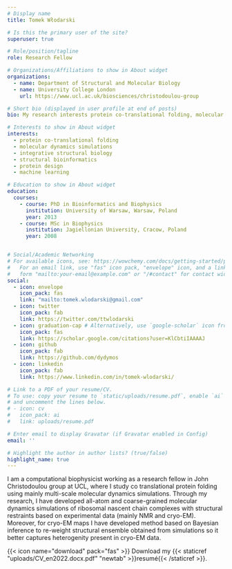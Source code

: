 ```yaml
---
# Display name
title: Tomek Włodarski

# Is this the primary user of the site?
superuser: true

# Role/position/tagline
role: Research Fellow

# Organizations/Affiliations to show in About widget
organizations:
  - name: Department of Structural and Molecular Biology
  - name: University College London
    url: https://www.ucl.ac.uk/biosciences/christodoulou-group

# Short bio (displayed in user profile at end of posts)
bio: My research interests protein co-translational folding, molecular dynamics simulations, integrative structural biology, structural bioinformatics, protein design, machine learning

# Interests to show in About widget
interests:
  - protein co-translational folding
  - molecular dynamics simulations
  - integrative structural biology
  - structural bioinformatics
  - protein design
  - machine learning

# Education to show in About widget
education:
  courses:
    - course: PhD in Bioinformatics and Biophysics
      institution: University of Warsaw, Warsaw, Poland
      year: 2013
    - course: MSc in Biophysics
      institution: Jagiellonian University, Cracow, Poland
      year: 2008


# Social/Academic Networking
# For available icons, see: https://wowchemy.com/docs/getting-started/page-builder/#icons
#   For an email link, use "fas" icon pack, "envelope" icon, and a link in the
#   form "mailto:your-email@example.com" or "/#contact" for contact widget.
social:
  - icon: envelope
    icon_pack: fas
    link: "mailto:tomek.wlodarski@gmail.com"
  - icon: twitter
    icon_pack: fab
    link: https://twitter.com/ttwlodarski
  - icon: graduation-cap # Alternatively, use `google-scholar` icon from `ai` icon pack
    icon_pack: fas
    link: https://scholar.google.com/citations?user=KlCbtiIAAAAJ
  - icon: github
    icon_pack: fab
    link: https://github.com/dydymos
  - icon: linkedin
    icon_pack: fab
    link: https://www.linkedin.com/in/tomek-wlodarski/

# Link to a PDF of your resume/CV.
# To use: copy your resume to `static/uploads/resume.pdf`, enable `ai` icons in `params.toml`,
# and uncomment the lines below.
# - icon: cv
#   icon_pack: ai
#   link: uploads/resume.pdf

# Enter email to display Gravatar (if Gravatar enabled in Config)
email: ''

# Highlight the author in author lists? (true/false)
highlight_name: true
---
```


 I am a computational biophysicist working as a research fellow in John Christodoulou group at UCL, where I study co translational protein folding using mainly multi-scale molecular dynamics simulations. Through my research, I have developed all-atom and coarse-grained molecular dynamics simulations of ribosomal nascent chain complexes with structural restraints based on experimental data (mainly NMR and cryo-EM). Moreover, for cryo-EM maps I have developed method based on Bayesian inference to re-weight structural ensemble obtained from simulations so it better captures heterogenity present in cryo-EM data.


{{< icon name="download" pack="fas" >}} Download my {{< staticref "uploads/CV_en2022.docx.pdf" "newtab" >}}resumé{{< /staticref >}}.
